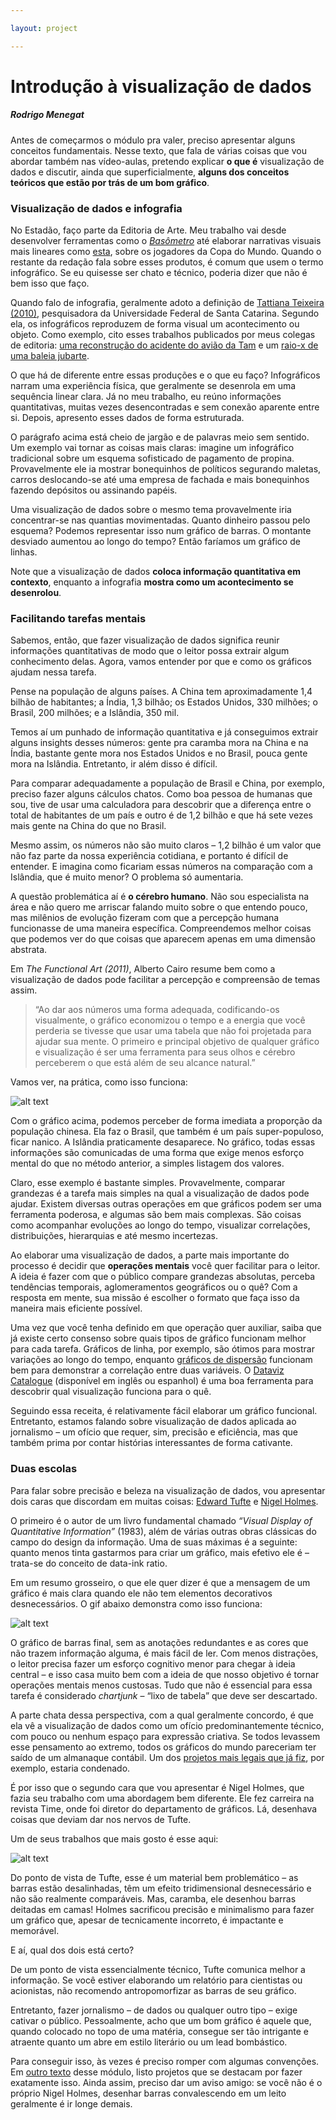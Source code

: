 ```yaml
---

layout: project

---
```


# Introdução à visualização de dados
##### Rodrigo Menegat

Antes de começarmos o módulo pra valer, preciso apresentar alguns conceitos fundamentais. Nesse texto, que fala de várias coisas que vou abordar também nas vídeo-aulas, pretendo explicar **o que é** visualização de dados e discutir, ainda que superficialmente, **alguns dos conceitos teóricos que estão por trás de um bom gráfico**.

### Visualização de dados e infografia

No Estadão, faço parte da Editoria de Arte. Meu trabalho vai desde desenvolver ferramentas como o [*Basômetro*](https://arte.estadao.com.br/politica/basometro/) até elaborar narrativas visuais mais lineares como [esta](https://www.estadao.com.br/infograficos/copa-do-mundo-2018,pela-primeira-vez-mais-de-dois-tercos-dos-jogadores-da-copa-atuam-no-exterior,888766), sobre os jogadores da Copa do Mundo. Quando o restante da redação fala sobre esses produtos, é comum que usem o termo infográfico. Se eu quisesse ser chato e técnico, poderia dizer que não é bem isso que faço.

Quando falo de infografia, geralmente adoto a definição de [Tattiana Teixeira (2010)](https://repositorio.ufba.br/ri/bitstream/ri/20642/3/Infografia%20e%20Jornalismo.pdf), pesquisadora da Universidade Federal de Santa Catarina. Segundo ela, os infográficos reproduzem de forma visual um acontecimento ou objeto. Como exemplo, cito esses trabalhos publicados por meus colegas de editoria: [uma reconstrução do acidente do avião da Tam](https://www.estadao.com.br/infograficos/cidades,10-anos-do-maior-acidente-em-um-aeroporto-do-brasil,764239) e um [raio-x de uma baleia jubarte](https://www.estadao.com.br/infograficos/cidades,raio-x-da-baleia-jubarte,810629).

O que há de diferente entre essas produções e o que eu faço? Infográficos narram uma experiência física, que geralmente se desenrola em uma sequência linear clara. Já no meu trabalho, eu reúno informações quantitativas, muitas vezes desencontradas e sem conexão aparente entre si. Depois, apresento esses dados de forma estruturada.

O parágrafo acima está cheio de jargão e de palavras meio sem sentido. Um exemplo vai tornar as coisas mais claras: imagine um infográfico tradicional sobre um esquema sofisticado de pagamento de propina. Provavelmente ele ia mostrar bonequinhos de políticos segurando maletas, carros deslocando-se até uma empresa de fachada e mais bonequinhos fazendo depósitos ou assinando papéis.

Uma visualização de dados sobre o mesmo tema provavelmente iria concentrar-se nas quantias movimentadas. Quanto dinheiro passou pelo esquema? Podemos representar isso num gráfico de barras. O montante desviado aumentou ao longo do tempo? Então faríamos um gráfico de linhas. 

Note que a visualização de dados **coloca informação quantitativa em contexto**, enquanto a infografia **mostra como um acontecimento se desenrolou**.

### Facilitando tarefas mentais
Sabemos, então, que fazer visualização de dados significa reunir informações quantitativas de modo que o leitor possa extrair algum conhecimento delas. Agora, vamos entender por que e como os gráficos ajudam nessa tarefa.

Pense na população de alguns países. A China tem aproximadamente 1,4 bilhão de habitantes; a Índia, 1,3 bilhão; os Estados Unidos, 330 milhões; o Brasil, 200 milhões; e a Islândia, 350 mil. 

Temos aí um punhado de informação quantitativa e já conseguimos extrair alguns insights desses números: gente pra caramba mora na China e na Índia, bastante gente mora nos Estados Unidos e no Brasil, pouca gente mora na Islândia. Entretanto, ir além disso é difícil. 

Para comparar adequadamente a população de Brasil e China, por exemplo, preciso fazer alguns cálculos chatos. Como boa pessoa de humanas que sou, tive de usar uma calculadora para descobrir que a diferença entre o total de habitantes de um país e outro é de 1,2 bilhão e que há sete vezes mais gente na China do que no Brasil. 

Mesmo assim, os números não são muito claros – 1,2 bilhão é um valor que não faz parte da nossa experiência cotidiana, e portanto é difícil de entender. E imagina como ficariam essas números na comparação com a Islândia, que é muito menor? O problema só aumentaria.

A questão problemática aí é **o cérebro humano**. Não sou especialista na área e não quero me arriscar falando muito sobre o que entendo pouco, mas milênios de evolução fizeram com que a percepção humana funcionasse de uma maneira específica. Compreendemos melhor coisas que podemos ver do que coisas que aparecem apenas em uma dimensão abstrata.

Em *The Functional Art (2011)*, Alberto Cairo resume bem como a visualização de dados pode facilitar a percepção e compreensão de temas assim. 

> “Ao dar aos números uma forma adequada, codificando-os visualmente, o gráfico economizou o tempo e a energia que você perderia se tivesse que usar uma tabela que não foi projetada para ajudar sua mente. O primeiro e principal objetivo de qualquer gráfico e visualização é ser uma ferramenta para seus olhos e cérebro perceberem o que está além de seu alcance natural.”

Vamos ver, na prática, como isso funciona:

![alt text](../imgs/barras-paises.png? "Gráfico de barras comparando população dos países")

Com o gráfico acima, podemos perceber de forma imediata a proporção da população chinesa. Ela faz o Brasil, que também é um país super-populoso, ficar nanico. A Islândia praticamente desaparece. No gráfico, todas essas informações são comunicadas de uma forma que exige menos esforço mental do que no método anterior, a simples listagem dos valores.

Claro, esse exemplo é bastante simples. Provavelmente, comparar grandezas é a tarefa mais simples na qual a visualização de dados pode ajudar. Existem diversas outras operações em que gráficos podem ser uma ferramenta poderosa, e algumas são bem mais complexas. São coisas como acompanhar evoluções ao longo do tempo, visualizar correlações, distribuições, hierarquias e até mesmo incertezas. 

Ao elaborar uma visualização de dados, a parte mais importante do processo é decidir que **operações mentais** você quer facilitar para o leitor. A ideia é fazer com que o público compare grandezas absolutas, perceba tendências temporais, aglomeramentos geográficos ou o quê? Com a resposta em mente, sua missão é escolher o formato que faça isso da maneira mais eficiente possível.

Uma vez que você tenha definido em que operação quer auxiliar, saiba que já existe certo consenso sobre quais tipos de gráfico funcionam melhor para cada tarefa. Gráficos de linha, por exemplo, são ótimos para mostrar variações ao longo do tempo, enquanto [gráficos de dispersão](https://pt.wikipedia.org/wiki/Gr%C3%A1fico_de_dispers%C3%A3o) funcionam bem para demonstrar a correlação entre duas variáveis. O [Dataviz Catalogue](https://datavizcatalogue.com/search.html) (disponível em inglês ou espanhol) é uma boa ferramenta para descobrir qual visualização funciona para o quê.

Seguindo essa receita, é relativamente fácil elaborar um gráfico funcional. Entretanto, estamos falando sobre visualização de dados aplicada ao jornalismo – um ofício que requer, sim, precisão e eficiência, mas que também prima por contar histórias interessantes de forma cativante.

### Duas escolas

Para falar sobre precisão e beleza na visualização de dados, vou apresentar dois caras que discordam em muitas coisas: [Edward Tufte](https://pt.wikipedia.org/wiki/Edward_Tufte) e [Nigel Holmes](https://en.wikipedia.org/wiki/Nigel_Holmes).

O primeiro é o autor de um livro fundamental chamado *“Visual Display of Quantitative Information”* (1983), além de várias outras obras clássicas do campo do design da informação. Uma de suas máximas é a seguinte: quanto menos tinta gastarmos para criar um gráfico, mais efetivo ele é – trata-se do conceito de data-ink ratio.

Em um resumo grosseiro, o que ele quer dizer é que a mensagem de um gráfico é mais clara quando ele não tem elementos decorativos desnecessários. O gif abaixo demonstra como isso funciona:

![alt text](../imgs/data-ink.gif? "Imagem .gif sobre data-ink ratio")

O gráfico de barras final, sem as anotações redundantes e as cores que não trazem informação alguma, é mais fácil de ler. Com menos distrações, o leitor precisa fazer um esforço cognitivo menor para chegar à ideia central – e isso casa muito bem com a ideia de que nosso objetivo é tornar operações mentais menos custosas. Tudo que não é essencial para essa tarefa é considerado *chartjunk* – “lixo de tabela” que deve ser descartado.

A parte chata dessa perspectiva, com a qual geralmente concordo, é que ela vê a visualização de dados como um ofício predominantemente técnico, com pouco ou nenhum espaço para expressão criativa. Se todos levassem esse pensamento ao extremo, todos os gráficos do mundo pareceriam ter saído de um almanaque contábil. Um dos [projetos mais legais que já fiz](https://vsueiro.com/data-stories/all-the-government-barbecues/pt/), por exemplo, estaria condenado.

É por isso que o segundo cara que vou apresentar é Nigel Holmes, que fazia seu trabalho com uma abordagem bem diferente. Ele fez carreira na revista Time, onde foi diretor do departamento de gráficos. Lá, desenhava coisas que deviam dar nos nervos de Tufte.

Um de seus trabalhos que mais gosto é esse aqui:

![alt text](../imgs/nigel-holmes.jpg? "Cartum de Nigel Holmes com gráficos de barras estilizados como pacientes em um hospital")

Do ponto de vista de Tufte, esse é um material bem problemático – as barras estão desalinhadas, têm um efeito tridimensional desnecessário e não são realmente comparáveis. Mas, caramba, ele desenhou barras deitadas em camas! Holmes sacrificou precisão e minimalismo para fazer um gráfico que, apesar de tecnicamente incorreto, é impactante e memorável. 

E aí, qual dos dois está certo?

De um ponto de vista essencialmente técnico, Tufte comunica melhor a informação. Se você estiver elaborando um relatório para cientistas ou acionistas, não recomendo antropomorfizar as barras de seu gráfico.

Entretanto, fazer jornalismo – de dados ou qualquer outro tipo – exige cativar o público. Pessoalmente, acho que um bom gráfico é aquele que, quando colocado no topo de uma matéria, consegue ser tão intrigante e atraente quanto um abre em estilo literário ou um lead bombástico. 

Para conseguir isso, às vezes é preciso romper com algumas convenções. Em [outro texto](https://rodrigomenegat.github.io/dataviz-1/vanguarda-da-visualizacao-jornalistica) desse módulo, listo projetos que se destacam por fazer exatamente isso. Ainda assim, preciso dar um aviso amigo: se você não é o próprio Nigel Holmes, desenhar barras convalescendo em um leito geralmente é ir longe demais.
